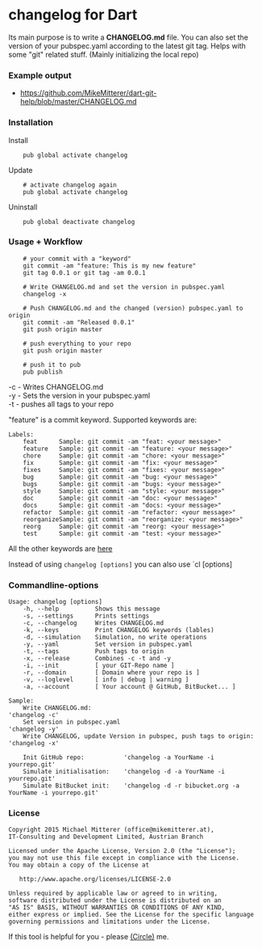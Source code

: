 # changelog for Dart
Its main purpose is to write a <strong>CHANGELOG.md</strong> file.
You can also set the version of your pubspec.yaml according to the latest git tag.
Helps with some "git" related stuff. (Mainly initializing the local repo) 
 
### Example output
* https://github.com/MikeMitterer/dart-git-help/blob/master/CHANGELOG.md

### Installation

Install
```shell
    pub global activate changelog
```

Update
```shell
    # activate changelog again
    pub global activate changelog
```

Uninstall
```shell
    pub global deactivate changelog
```

### Usage + Workflow

```shell
    # your commit with a "keyword"
    git commit -am "feature: This is my new feature"
    git tag 0.0.1 or git tag -am 0.0.1
    
    # Write CHANGELOG.md and set the version in pubspec.yaml
    changelog -x
    
    # Push CHANGELOG.md and the changed (version) pubspec.yaml to origin
    git commit -am "Released 0.0.1"
    git push origin master

    # push everything to your repo
    git push origin master
    
    # push it to pub
    pub publish 
```
-c - Writes CHANGELOG.md<br>
-y - Sets the version in your pubspec.yaml<br>
-t - pushes all tags to your repo

"feature" is a commit keyword.
Supported keywords are:
```shell
Labels:
	feat      Sample: git commit -am "feat: <your message>"
	feature   Sample: git commit -am "feature: <your message>"
	chore     Sample: git commit -am "chore: <your message>"
	fix       Sample: git commit -am "fix: <your message>"
	fixes     Sample: git commit -am "fixes: <your message>"
	bug       Sample: git commit -am "bug: <your message>"
	bugs      Sample: git commit -am "bugs: <your message>"
	style     Sample: git commit -am "style: <your message>"
	doc       Sample: git commit -am "doc: <your message>"
	docs      Sample: git commit -am "docs: <your message>"
	refactor  Sample: git commit -am "refactor: <your message>"
	reorganizeSample: git commit -am "reorganize: <your message>"
	reorg     Sample: git commit -am "reorg: <your message>"
	test      Sample: git commit -am "test: <your message>"
```
All the other keywords are [here][keywords]

Instead of using `changelog [options]` you can also use `cl [options]

### Commandline-options

```shell
Usage: changelog [options]
    -h, --help          Shows this message
    -s, --settings      Prints settings
    -c, --changelog     Writes CHANGELOG.md
    -k, --keys          Print CHANGELOG keywords (lables)
    -d, --simulation    Simulation, no write operations
    -y, --yaml          Set version in pubspec.yaml
    -t, --tags          Push tags to origin
    -x, --release       Combines -c -t and -y
    -i, --init          [ your GIT-Repo name ]
    -r, --domain        [ Domain where your repo is ]
    -v, --loglevel      [ info | debug | warning ]
    -a, --account       [ Your account @ GitHub, BitBucket... ]

Sample:
    Write CHANGELOG.md:                                              'changelog -c'
    Set version in pubspec.yaml                                      'changelog -y'
    Write CHANGELOG, update Version in pubspec, push tags to origin: 'changelog -x'

    Init GitHub repo:           'changelog -a YourName -i yourrepo.git'
    Simulate initialisation:    'changelog -d -a YourName -i yourrepo.git'
    Simulate BitBucket init:    'changelog -d -r bibucket.org -a YourName -i yourrepo.git'
``` 

### License

    Copyright 2015 Michael Mitterer (office@mikemitterer.at),
    IT-Consulting and Development Limited, Austrian Branch

    Licensed under the Apache License, Version 2.0 (the "License");
    you may not use this file except in compliance with the License.
    You may obtain a copy of the License at

       http://www.apache.org/licenses/LICENSE-2.0

    Unless required by applicable law or agreed to in writing,
    software distributed under the License is distributed on an
    "AS IS" BASIS, WITHOUT WARRANTIES OR CONDITIONS OF ANY KIND,
    either express or implied. See the License for the specific language
    governing permissions and limitations under the License.

If this tool is helpful for you - please [(Circle)](http://gplus.mikemitterer.at/) me.


[keywords]: https://github.com/MikeMitterer/dart-git-help/blob/master/lib/src/LogSection.dart